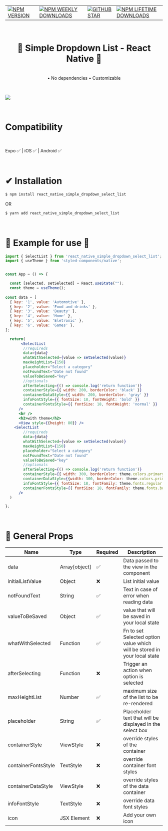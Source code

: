 |                        |  | |  |
| - | -- | --- |----
|<a href="https://www.npmjs.com/package/react_native_simple_dropdown_select_list">![NPM VERSION](https://img.shields.io/npm/v/react_native_simple_dropdown_select_list?style=for-the-badge)</a> | <a href="https://www.npmjs.com/package/react_native_simple_dropdown_select_list">![NPM WEEKLY DOWNLOADS](https://img.shields.io/npm/dw/react_native_simple_dropdown_select_list?color=%232CA215&label=WEEKLY%20DOWNLOADS&style=for-the-badge)</a> | <a href="https://github.com/wendellbruno/simple_dropdown_select_list/stargazers">![GITHUB STAR](https://img.shields.io/github/stars/wendellbruno/simple_dropdown_select_list?label=Give%20Us%20A%20Star&style=for-the-badge)</a> | <a href="https://www.npmjs.com/package/react_native_simple_dropdown_select_list">![NPM LIFETIME DOWNLOADS](https://img.shields.io/npm/dt/react_native_simple_dropdown_select_list?color=%232CA215&style=for-the-badge)</a>

 <br>
</p>
<h1 align="center"> 🚀 Simple Dropdown List - React Native 🚀 </h1>


<p align="center" >
    <br>
    •    No dependencies
    •    Customizable
    <br>
</p> 


<p align="center" >
<br>

![](https://i.ibb.co/x7FQfVg/gif-select-list.gif)

<br>
</p>

# Compatibility

<br>

 Expo ✅ |  iOS ✅ | Android ✅ 



<br>

# ✔ Installation

```sh
$ npm install react_native_simple_dropdown_select_list

```

OR

```sh
$ yarn add react_native_simple_dropdown_select_list
```

<br>

# 🚀 Example for use 🚀
```jsx
import { SelectList } from 'react_native_simple_dropdown_select_list';
import { useTheme } from 'styled-components/native';


const App = () => {

  const [selected, setSelected] = React.useState("");
  const theme = useTheme();
  
const data = [
  { key: '1', value: 'Automotive' },
  { key: '2', value: 'Food and drinks' },
  { key: '3', value: 'Beauty' },
  { key: '4', value: 'Home' },
  { key: '5', value: 'Eletronic' },
  { key: '6', value: 'Games' },
];

  return(
       <SelectList
        //requireds
        data={data}
        whatWithSelected={value => setSelected(value)}
        maxHeightList={150}
        placeholder="Select a category"
        notFoundText="Date not found"
        valueToBeSaved="key"
        //optionals
        afterSelecting={() => console.log('return function')}
        containerStyle={{ width: 200, borderColor: 'black' }}
        containerDataStyle={{ width: 200, borderColor: 'gray' }}
        infoFontStyle={{ fontSize: 18, fontWeight: 'bold' }}
        containerFontsStyle={{ fontSize: 18, fontWeight: 'normal' }}
      />
      <br />
      <h2>with theme</h2>
      <View style={{height: 80}} />
    <SelectList
        //requireds
        data={data}
        whatWithSelected={value => setSelected(value)}
        maxHeightList={150}
        placeholder="Select a category"
        notFoundText="Date not found"
        valueToBeSaved="key"
        //optionals
        afterSelecting={() => console.log('return function')}
        containerStyle={{ width: 300, borderColor: theme.colors.primary }}
        containerDataStyle={{width: 300, borderColor: theme.colors.primary }}
        infoFontStyle={{ fontSize: 18, fontFamily: theme.fonts.regular }}
        containerFontsStyle={{ fontSize: 18, fontFamily: theme.fonts.bold }}
      />
  )

};
```


<br>

# 🔧 General Props

| Name | Type | Required | Description |
| ---- | ---- |   ---    |----------- |
| data| Array[object]| ✅| Data passed to the view in the component
| initialListValue| Object| ❌|  List initial value
| notFoundText| String| ✅| Text in case of error when reading data
| valueToBeSaved| Object| ✅| value that will be saved in your local state
| whatWithSelected| Function| ✅| Fn to set Selected option value which will be stored in your local state
| afterSelecting| Function| ❌| Trigger an action when option is selected
| maxHeightList| Number| ✅| maximum size of the list to be re-rendered
| placeholder| String|  ✅| Placeholder text that will be displayed in the select box
| containerStyle| ViewStyle| ❌| override styles of the container
| containerFontsStyle| TextStyle| ❌| override container font styles
| containerDataStyle| ViewStyle| ❌| override styles of the data container
| infoFontStyle| TextStyle| ❌| override data font styles
| icon| JSX Element| ❌| Add your own icon


